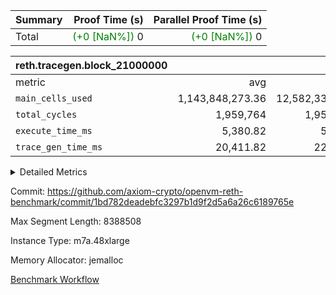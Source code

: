 | Summary | Proof Time (s) | Parallel Proof Time (s) |
|:---|---:|---:|
| Total | <span style='color: green'>(+0 [NaN%])</span> 0 | <span style='color: green'>(+0 [NaN%])</span> 0 |


| reth.tracegen.block_21000000 |||||
|:---|---:|---:|---:|---:|
|metric|avg|sum|max|min|
| `main_cells_used     ` |  1,143,848,273.36 |  12,582,331,007 |  1,923,837,481 |  289,570,252 |
| `total_cycles        ` |  1,959,764 |  1,959,764 |  1,959,764 |  1,959,764 |
| `execute_time_ms     ` |  5,380.82 |  59,189 |  8,739 |  421 |
| `trace_gen_time_ms   ` |  20,411.82 |  224,530 |  27,916 |  9,827 |



<details>
<summary>Detailed Metrics</summary>

| group | block_number | segment | trace_gen_time_ms | total_cycles | main_cells_used | execute_time_ms |
| --- | --- | --- | --- | --- | --- | --- |
| reth.tracegen.block_21000000 | 21000000 | 0 | 15,061 |  | 988,882,030 | 5,996 | 
| reth.tracegen.block_21000000 | 21000000 | 1 | 14,440 |  | 985,967,535 | 4,893 | 
| reth.tracegen.block_21000000 | 21000000 | 10 | 17,272 | 1,959,764 | 289,570,252 | 421 | 
| reth.tracegen.block_21000000 | 21000000 | 2 | 16,486 |  | 986,852,688 | 5,532 | 
| reth.tracegen.block_21000000 | 21000000 | 3 | 9,827 |  | 1,427,749,451 | 1,604 | 
| reth.tracegen.block_21000000 | 21000000 | 4 | 25,976 |  | 1,355,943,530 | 8,739 | 
| reth.tracegen.block_21000000 | 21000000 | 5 | 21,846 |  | 1,089,491,682 | 5,548 | 
| reth.tracegen.block_21000000 | 21000000 | 6 | 25,845 |  | 1,149,375,667 | 7,196 | 
| reth.tracegen.block_21000000 | 21000000 | 7 | 23,629 |  | 1,107,928,688 | 7,064 | 
| reth.tracegen.block_21000000 | 21000000 | 8 | 26,232 |  | 1,276,732,003 | 7,354 | 
| reth.tracegen.block_21000000 | 21000000 | 9 | 27,916 |  | 1,923,837,481 | 4,842 | 

</details>


Commit: https://github.com/axiom-crypto/openvm-reth-benchmark/commit/1bd782deadebfc3297b1d9f2d5a6a26c6189765e

Max Segment Length: 8388508

Instance Type: m7a.48xlarge

Memory Allocator: jemalloc

[Benchmark Workflow](https://github.com/axiom-crypto/openvm-reth-benchmark/actions/runs/13120922362)
